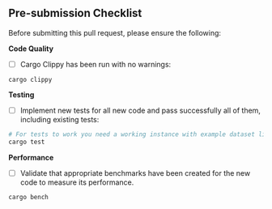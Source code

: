 ## Pre-submission Checklist

Before submitting this pull request, please ensure the following:

**Code Quality**
- [ ] Cargo Clippy has been run with no warnings:
```
cargo clippy
```

**Testing**
- [ ] Implement new tests for all new code and pass successfully all of them, including existing tests:
```bash
# For tests to work you need a working instance with example dataset like docker/db-migration)
cargo test
```

**Performance**
- [ ] Validate that appropriate benchmarks have been created for the new code to measure its performance.
```
cargo bench
```